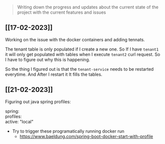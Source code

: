 
> Writing down the progress and updates about the current state of the project with the current features and issues 


## [[17-02-2023]]

Working on the issue with the docker containers and adding tennats. 

The tenant table is only populated if I create a new one. So If I have `tenant1` it will only get populated with tables when I execute `tenant2` curl request. So I have to figure out why this is happening. 

So the thing I figured out is that the `tenant-service` needs to be restarted everytime. And After I restart it It fills the tables. 


## [[21-02-2023]]

Figuring out java spring profiles: 

spring:  
  profiles:  
    active: "local" 

- Try to trigger these programatically running docker run 
	- https://www.baeldung.com/spring-boot-docker-start-with-profile



